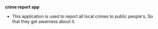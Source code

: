 **crime report app** 
- This application is used to report all local crimes to public people's, So that they get awarness about it.

